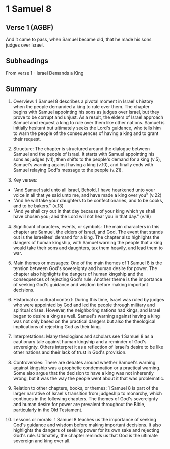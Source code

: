 # 1 Samuel 8

## Verse 1 (AGBF)

And it came to pass, when Samuel became old, that he made his sons judges over Israel.

## Subheadings

From verse 1 - Israel Demands a King

## Summary

1. Overview:
1 Samuel 8 describes a pivotal moment in Israel's history when the people demanded a king to rule over them. The chapter begins with Samuel appointing his sons as judges over Israel, but they prove to be corrupt and unjust. As a result, the elders of Israel approach Samuel and request a king to rule over them like other nations. Samuel is initially hesitant but ultimately seeks the Lord's guidance, who tells him to warn the people of the consequences of having a king and to grant their request.

2. Structure:
The chapter is structured around the dialogue between Samuel and the people of Israel. It starts with Samuel appointing his sons as judges (v.1), then shifts to the people's demand for a king (v.5), Samuel's warning against having a king (v.10), and finally ends with Samuel relaying God's message to the people (v.21).

3. Key verses:
- "And Samuel said unto all Israel, Behold, I have hearkened unto your voice in all that ye said unto me, and have made a king over you" (v.22)
- "And he will take your daughters to be confectionaries, and to be cooks, and to be bakers." (v.13)
- "And ye shall cry out in that day because of your king which ye shall have chosen you; and the Lord will not hear you in that day." (v.18)

4. Significant characters, events, or symbols:
The main characters in this chapter are Samuel, the elders of Israel, and God. The event that stands out is the Israelites' demand for a king. The chapter also highlights the dangers of human kingship, with Samuel warning the people that a king would take their sons and daughters, tax them heavily, and lead them to war.

5. Main themes or messages:
One of the main themes of 1 Samuel 8 is the tension between God's sovereignty and human desire for power. The chapter also highlights the dangers of human kingship and the consequences of rejecting God's rule. Another theme is the importance of seeking God's guidance and wisdom before making important decisions.

6. Historical or cultural context:
During this time, Israel was ruled by judges who were appointed by God and led the people through military and spiritual crises. However, the neighboring nations had kings, and Israel began to desire a king as well. Samuel's warning against having a king was not only based on the practical dangers but also the theological implications of rejecting God as their king.

7. Interpretations:
Many theologians and scholars see 1 Samuel 8 as a cautionary tale against human kingship and a reminder of God's sovereignty. Others interpret it as a reflection of Israel's desire to be like other nations and their lack of trust in God's provision.

8. Controversies:
There are debates around whether Samuel's warning against kingship was a prophetic condemnation or a practical warning. Some also argue that the decision to have a king was not inherently wrong, but it was the way the people went about it that was problematic.

9. Relation to other chapters, books, or themes:
1 Samuel 8 is part of the larger narrative of Israel's transition from judgeship to monarchy, which continues in the following chapters. The themes of God's sovereignty and human desire for power are prevalent throughout the Bible, particularly in the Old Testament.

10. Lessons or morals:
1 Samuel 8 teaches us the importance of seeking God's guidance and wisdom before making important decisions. It also highlights the dangers of seeking power for its own sake and rejecting God's rule. Ultimately, the chapter reminds us that God is the ultimate sovereign and king over all.